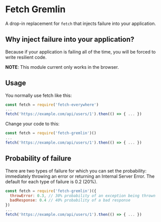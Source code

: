 # Fetch Gremlin

A drop-in replacement for `fetch` that injects failure into your application.  

## Why inject failure into your application?

Because if your application is failing all of the time, you will be forced to write resilient code.

**NOTE**: This module current only works in the browser.

## Usage

You normally use fetch like this:
```js
const fetch = require('fetch-everywhere')
...
fetch('https://example.com/api/users/1').then(() => { ... })
```

Change your code to this:
```js
const fetch = require('fetch-gremlin')()
...
fetch('https://example.com/api/users/1').then(() => { ... })
```

## Probability of failure

There are two types of failure for which you can set the probability: immediately throwing an error or returning an Internal Server Error.  The default for each type of failure is 0.2 (20%).

```js
const fetch = require('fetch-gremlin')({
  throwError: 0.3, // 30% probability of an exception being thrown
  badResponse: 0.4 // 40% probability of a bad response
})
...
fetch('https://example.com/api/users/1').then(() => { ... })
```
